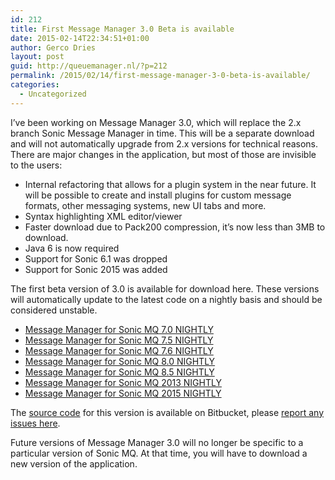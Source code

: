 ```yaml
---
id: 212
title: First Message Manager 3.0 Beta is available
date: 2015-02-14T22:34:51+01:00
author: Gerco Dries
layout: post
guid: http://queuemanager.nl/?p=212
permalink: /2015/02/14/first-message-manager-3-0-beta-is-available/
categories:
  - Uncategorized
---
```

I&#8217;ve been working on Message Manager 3.0, which will replace the 2.x branch Sonic Message Manager in time. This will be a separate download and will not automatically upgrade from 2.x versions for technical reasons. There are major changes in the application, but most of those are invisible to the users:

  * Internal refactoring that allows for a plugin system in the near future. It will be possible to create and install plugins for custom message formats, other messaging systems, new UI tabs and more.
  * Syntax highlighting XML editor/viewer
  * Faster download due to Pack200 compression, it&#8217;s now less than 3MB to download.
  * Java 6 is now required
  * Support for Sonic 6.1 was dropped
  * Support for Sonic 2015 was added

The first beta version of 3.0 is available for download here. These versions will automatically update to the latest code on a nightly basis and should be considered unstable.

  * [Message Manager for Sonic MQ 7.0 NIGHTLY](/v3/nightly/7.0/SonicMessageManager.jnlp)
  * [Message Manager for Sonic MQ 7.5 NIGHTLY](/v3/nightly/7.5/SonicMessageManager.jnlp)
  * [Message Manager for Sonic MQ 7.6 NIGHTLY](/v3/nightly/7.6/SonicMessageManager.jnlp)
  * [Message Manager for Sonic MQ 8.0 NIGHTLY](/v3/nightly/8.0/SonicMessageManager.jnlp)
  * [Message Manager for Sonic MQ 8.5 NIGHTLY](/v3/nightly/8.5/SonicMessageManager.jnlp)
  * [Message Manager for Sonic MQ 2013 NIGHTLY](/v3/nightly/8.6/SonicMessageManager.jnlp)
  * [Message Manager for Sonic MQ 2015 NIGHTLY](/v3/nightly/10.0/SonicMessageManager.jnlp)

The [source code](https://bitbucket.org/gerco/messagemanager) for this version is available on Bitbucket, please [report any issues here](https://bitbucket.org/gerco/messagemanager/issues/new).

Future versions of Message Manager 3.0 will no longer be specific to a particular version of Sonic MQ. At that time, you will have to download a new version of the application.